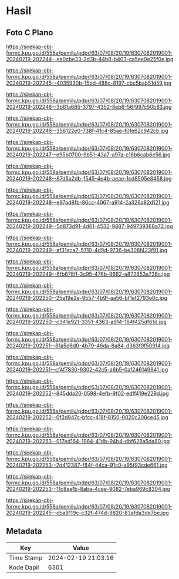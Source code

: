 # Hasil

## Foto C Plano

https://sirekap-obj-formc.kpu.go.id/558a/pemilu/pdpr/63/07/08/20/19/6307082019001-20240219-202244--ea0cbe33-2d3b-44b8-b403-ca5ee0e25f0e.jpg

https://sirekap-obj-formc.kpu.go.id/558a/pemilu/pdpr/63/07/08/20/19/6307082019001-20240219-202245--4035930b-15bd-488c-8197-cbc5bab51d59.jpg

https://sirekap-obj-formc.kpu.go.id/558a/pemilu/pdpr/63/07/08/20/19/6307082019001-20240219-202246--3b61a685-3797-4352-8eb6-56f997c50b83.jpg

https://sirekap-obj-formc.kpu.go.id/558a/pemilu/pdpr/63/07/08/20/19/6307082019001-20240219-202246--356122e0-738f-41c4-85ae-f0fe62c942cb.jpg

https://sirekap-obj-formc.kpu.go.id/558a/pemilu/pdpr/63/07/08/20/19/6307082019001-20240219-202247--e95b0700-9b51-43a7-a97a-c16b6cab6e56.jpg

https://sirekap-obj-formc.kpu.go.id/558a/pemilu/pdpr/63/07/08/20/19/6307082019001-20240219-202248--87d5a2db-1545-4e4b-aeae-1cd8505e8458.jpg

https://sirekap-obj-formc.kpu.go.id/558a/pemilu/pdpr/63/07/08/20/19/6307082019001-20240219-202248--e97ad8fb-86cc-4067-a914-2a326a82d121.jpg

https://sirekap-obj-formc.kpu.go.id/558a/pemilu/pdpr/63/07/08/20/19/6307082019001-20240219-202249--5d873d91-4d61-4532-9887-949739368a72.jpg

https://sirekap-obj-formc.kpu.go.id/558a/pemilu/pdpr/63/07/08/20/19/6307082019001-20240219-202249--af31eca7-5710-4d9d-9736-be308f423f91.jpg

https://sirekap-obj-formc.kpu.go.id/558a/pemilu/pdpr/63/07/08/20/19/6307082019001-20240219-202249--6fb678ff-3c95-476b-9662-a872853a736c.jpg

https://sirekap-obj-formc.kpu.go.id/558a/pemilu/pdpr/63/07/08/20/19/6307082019001-20240219-202250--25e19e2e-9557-4b9f-aa56-bf1ef2793e0c.jpg

https://sirekap-obj-formc.kpu.go.id/558a/pemilu/pdpr/63/07/08/20/19/6307082019001-20240219-202250--c341e921-3351-4363-a914-164f425df61d.jpg

https://sirekap-obj-formc.kpu.go.id/558a/pemilu/pdpr/63/07/08/20/19/6307082019001-20240219-202251--81a5d6d0-4b79-46da-8a84-d363f9f50914.jpg

https://sirekap-obj-formc.kpu.go.id/558a/pemilu/pdpr/63/07/08/20/19/6307082019001-20240219-202251--cf4f7830-9302-42c5-a6b5-0af246149841.jpg

https://sirekap-obj-formc.kpu.go.id/558a/pemilu/pdpr/63/07/08/20/19/6307082019001-20240219-202252--845dda20-0598-4efb-9f02-edff419e229d.jpg

https://sirekap-obj-formc.kpu.go.id/558a/pemilu/pdpr/63/07/08/20/19/6307082019001-20240219-202252--0f2d947c-bfcc-418f-8150-0020c208ce45.jpg

https://sirekap-obj-formc.kpu.go.id/558a/pemilu/pdpr/63/07/08/20/19/6307082019001-20240219-202253--017ed164-1964-41db-94b4-dbf628a5da80.jpg

https://sirekap-obj-formc.kpu.go.id/558a/pemilu/pdpr/63/07/08/20/19/6307082019001-20240219-202253--2d412387-f84f-44ca-91c0-a95f93cde661.jpg

https://sirekap-obj-formc.kpu.go.id/558a/pemilu/pdpr/63/07/08/20/19/6307082019001-20240219-202253--11c8ee1b-8aba-4cee-9082-7eba969c8304.jpg

https://sirekap-obj-formc.kpu.go.id/558a/pemilu/pdpr/63/07/08/20/19/6307082019001-20240219-202245--cba9119c-c32f-474d-9820-83afda3de7be.jpg


## Metadata

| Key        | Value               |
| ---------- | ------------------- |
| Time Stamp | 2024-02-19 21:03:16 |
| Kode Dapil | 6301                |



